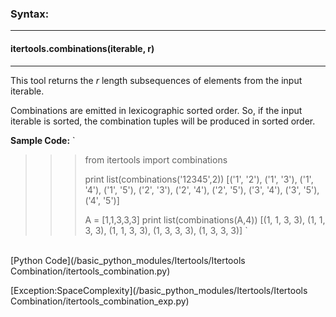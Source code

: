 ### Syntax:
--------------
#### itertools.combinations(iterable, r)
--------------------------------------

This tool returns the *r* length subsequences of elements from the input iterable.

Combinations are emitted in lexicographic sorted order. So, if the input iterable is sorted, the combination tuples will be produced in sorted order.

**Sample Code:**
`
>>> from itertools import combinations
>>> 
>>> print list(combinations('12345',2))
[('1', '2'), ('1', '3'), ('1', '4'), ('1', '5'), ('2', '3'), ('2', '4'), ('2', '5'), ('3', '4'), ('3', '5'), ('4', '5')]
>>> 
>>> A = [1,1,3,3,3]
>>> print list(combinations(A,4))
[(1, 1, 3, 3), (1, 1, 3, 3), (1, 1, 3, 3), (1, 3, 3, 3), (1, 3, 3, 3)]
`

<br/>
[Python Code](/basic_python_modules/Itertools/Itertools Combination/itertools_combination.py)

[Exception:SpaceComplexity](/basic_python_modules/Itertools/Itertools Combination/itertools_combination_exp.py)
